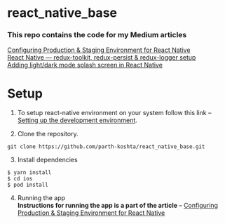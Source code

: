 # react_native_base
### This repo contains the code for my Medium articles 
[Configuring Production & Staging Environment for React Native](https://parthkoshta.medium.com/configuring-production-staging-environments-for-react-native-91e03fffbe09)  
[React Native — redux-toolkit, redux-persist & redux-logger setup
](https://parthkoshta.medium.com/react-native-redux-toolkit-redux-persist-redux-logger-setup-36f7cfaeae55)  
[Adding light/dark mode splash screen in React Native](https://parthkoshta.medium.com/adding-light-dark-mode-splash-screen-in-react-native-60601489ab6f)


# Setup

1. To setup react-native environment on your system follow this link – [Setting up the development environment](https://reactnative.dev/docs/environment-setup).

2. Clone the repository.
```
git clone https://github.com/parth-koshta/react_native_base.git
```

3. Install dependencies 
```
$ yarn install
$ cd ios
$ pod install
```
4. Running the app  
**Instructions for running the app is a part of the article** – [Configuring Production & Staging Environment for React Native](https://parthkoshta.medium.com/configuring-production-staging-environments-for-react-native-91e03fffbe09)  
<br />
